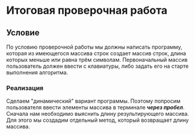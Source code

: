 # Итоговая проверочная работа

## Условие

По условию проверочной работы мы должны написать программу, которая из имеющегося массива строк создает массив строк, длина которых меньше или равна трём символам.
Первоначальный массив пользователь должен ввести с клавиатуры, либо задать его на старте выполнения алгоритма.

### Реализация

Сделаем "динамический" вариант программы. Поэтому попросим пользователя ввести элементы массива в терминале ***через пробел***. Сначала нам необходимо выяснить длину результирующего массива. Для этого мы создадим отдельный метод, который возвращает длину массива.

